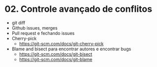 # 02. Controle avançado de conflitos

- git diff
- Github issues, merges
- Pull request e fechando issues
- Cherry-pick
    - https://git-scm.com/docs/git-cherry-pick
- Blame and bisect para encontrar autores e encontrar bugs
    - https://git-scm.com/docs/git-bisect
    - https://git-scm.com/docs/git-blame